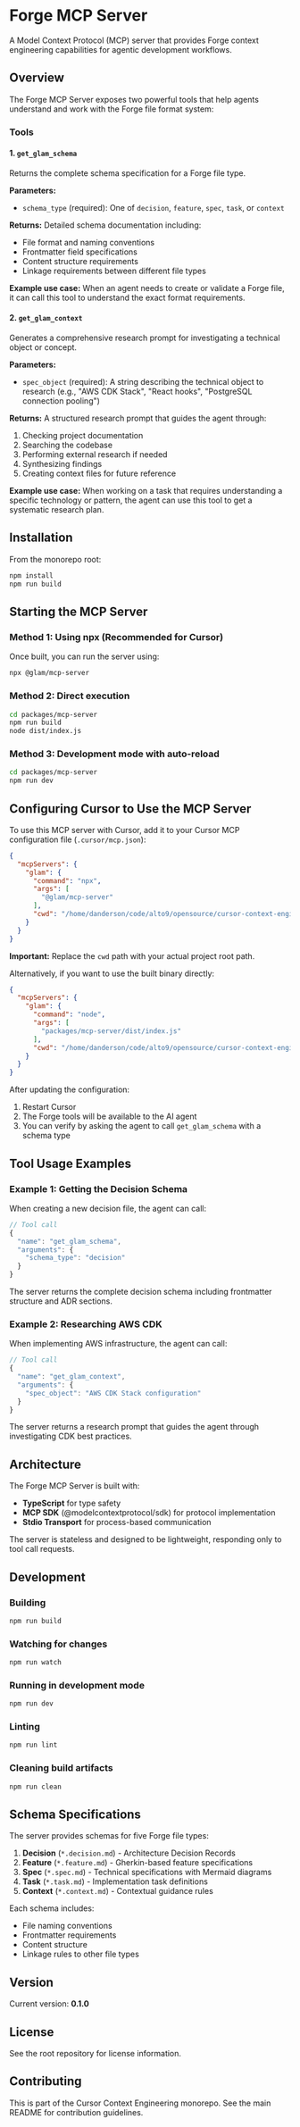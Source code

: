 # Forge MCP Server

A Model Context Protocol (MCP) server that provides Forge context engineering capabilities for agentic development workflows.

## Overview

The Forge MCP Server exposes two powerful tools that help agents understand and work with the Forge file format system:

### Tools

#### 1. `get_glam_schema`

Returns the complete schema specification for a Forge file type.

**Parameters:**
- `schema_type` (required): One of `decision`, `feature`, `spec`, `task`, or `context`

**Returns:** Detailed schema documentation including:
- File format and naming conventions
- Frontmatter field specifications
- Content structure requirements
- Linkage requirements between different file types

**Example use case:** When an agent needs to create or validate a Forge file, it can call this tool to understand the exact format requirements.

#### 2. `get_glam_context`

Generates a comprehensive research prompt for investigating a technical object or concept.

**Parameters:**
- `spec_object` (required): A string describing the technical object to research (e.g., "AWS CDK Stack", "React hooks", "PostgreSQL connection pooling")

**Returns:** A structured research prompt that guides the agent through:
1. Checking project documentation
2. Searching the codebase
3. Performing external research if needed
4. Synthesizing findings
5. Creating context files for future reference

**Example use case:** When working on a task that requires understanding a specific technology or pattern, the agent can use this tool to get a systematic research plan.

## Installation

From the monorepo root:

```bash
npm install
npm run build
```

## Starting the MCP Server

### Method 1: Using npx (Recommended for Cursor)

Once built, you can run the server using:

```bash
npx @glam/mcp-server
```

### Method 2: Direct execution

```bash
cd packages/mcp-server
npm run build
node dist/index.js
```

### Method 3: Development mode with auto-reload

```bash
cd packages/mcp-server
npm run dev
```

## Configuring Cursor to Use the MCP Server

To use this MCP server with Cursor, add it to your Cursor MCP configuration file (`.cursor/mcp.json`):

```json
{
  "mcpServers": {
    "glam": {
      "command": "npx",
      "args": [
        "@glam/mcp-server"
      ],
      "cwd": "/home/danderson/code/alto9/opensource/cursor-context-engineering"
    }
  }
}
```

**Important:** Replace the `cwd` path with your actual project root path.

Alternatively, if you want to use the built binary directly:

```json
{
  "mcpServers": {
    "glam": {
      "command": "node",
      "args": [
        "packages/mcp-server/dist/index.js"
      ],
      "cwd": "/home/danderson/code/alto9/opensource/cursor-context-engineering"
    }
  }
}
```

After updating the configuration:
1. Restart Cursor
2. The Forge tools will be available to the AI agent
3. You can verify by asking the agent to call `get_glam_schema` with a schema type

## Tool Usage Examples

### Example 1: Getting the Decision Schema

When creating a new decision file, the agent can call:

```javascript
// Tool call
{
  "name": "get_glam_schema",
  "arguments": {
    "schema_type": "decision"
  }
}
```

The server returns the complete decision schema including frontmatter structure and ADR sections.

### Example 2: Researching AWS CDK

When implementing AWS infrastructure, the agent can call:

```javascript
// Tool call
{
  "name": "get_glam_context",
  "arguments": {
    "spec_object": "AWS CDK Stack configuration"
  }
}
```

The server returns a research prompt that guides the agent through investigating CDK best practices.

## Architecture

The Forge MCP Server is built with:
- **TypeScript** for type safety
- **MCP SDK** (@modelcontextprotocol/sdk) for protocol implementation
- **Stdio Transport** for process-based communication

The server is stateless and designed to be lightweight, responding only to tool call requests.

## Development

### Building

```bash
npm run build
```

### Watching for changes

```bash
npm run watch
```

### Running in development mode

```bash
npm run dev
```

### Linting

```bash
npm run lint
```

### Cleaning build artifacts

```bash
npm run clean
```

## Schema Specifications

The server provides schemas for five Forge file types:

1. **Decision** (`*.decision.md`) - Architecture Decision Records
2. **Feature** (`*.feature.md`) - Gherkin-based feature specifications
3. **Spec** (`*.spec.md`) - Technical specifications with Mermaid diagrams
4. **Task** (`*.task.md`) - Implementation task definitions
5. **Context** (`*.context.md`) - Contextual guidance rules

Each schema includes:
- File naming conventions
- Frontmatter requirements
- Content structure
- Linkage rules to other file types

## Version

Current version: **0.1.0**

## License

See the root repository for license information.

## Contributing

This is part of the Cursor Context Engineering monorepo. See the main README for contribution guidelines.
